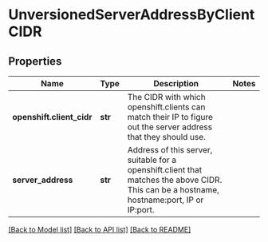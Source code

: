 # UnversionedServerAddressByClientCIDR

## Properties
Name | Type | Description | Notes
------------ | ------------- | ------------- | -------------
**openshift.client_cidr** | **str** | The CIDR with which openshift.clients can match their IP to figure out the server address that they should use. | 
**server_address** | **str** | Address of this server, suitable for a openshift.client that matches the above CIDR. This can be a hostname, hostname:port, IP or IP:port. | 

[[Back to Model list]](../README.md#documentation-for-models) [[Back to API list]](../README.md#documentation-for-api-endpoints) [[Back to README]](../README.md)


